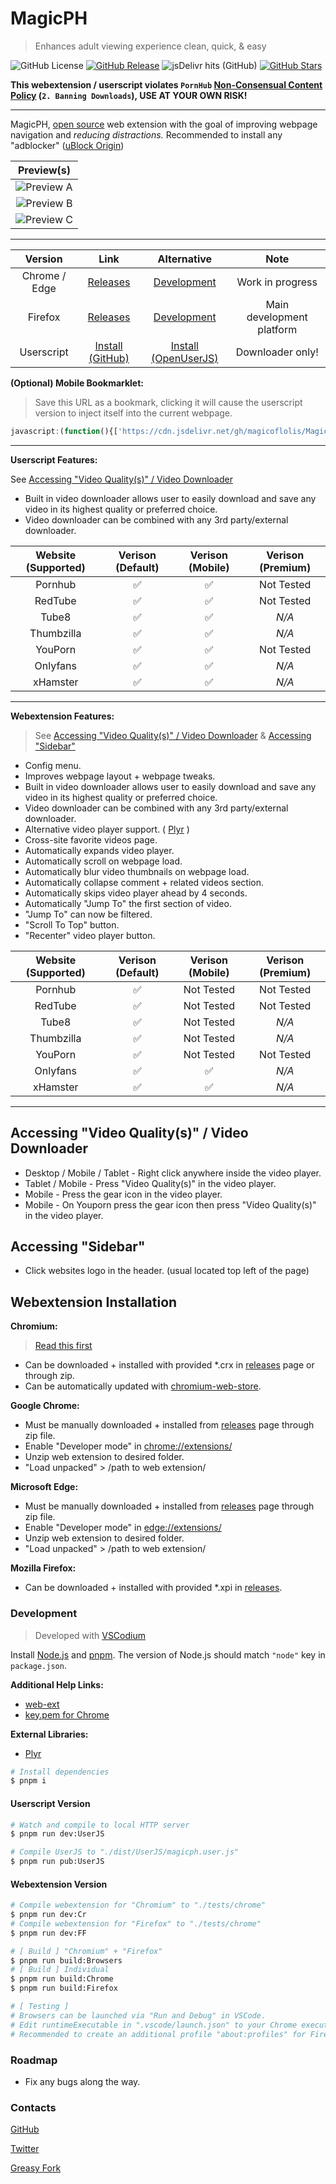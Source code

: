 # MagicPH

> Enhances adult viewing experience clean, quick, & easy

![GitHub License](https://img.shields.io/github/license/magicoflolis/Magic-PH)
[![GitHub Release](https://img.shields.io/github/release/magicoflolis/Magic-PH)](https://github.com/magicoflolis/Magic-PH/releases/latest)
![jsDelivr hits (GitHub)](https://img.shields.io/jsdelivr/gh/hm/magicoflolis/Magic-PH)
[![GitHub Stars](https://img.shields.io/github/stars/magicoflolis/Magic-PH)](https://github.com/magicoflolis/Magic-PH/stargazers)

**This webextension / userscript violates `PornHub` [Non-Consensual Content Policy](https://help.pornhub.com/hc/en-us/categories/4419836212499) (`2. Banning Downloads`), USE AT YOUR OWN RISK!**

***

MagicPH, [open source](https://github.com/magicoflolis/Magic-PH/blob/master/LICENSE) web extension with the goal of improving webpage navigation and *reducing distractions.* Recommended to install any "adblocker" ([uBlock Origin](https://github.com/gorhill/uBlock#readme))

| Preview(s) |
|:----------:|
|![Preview A](https://raw.githubusercontent.com/magicoflolis/Magic-PH/master/assets/userjs.PNG)|
|![Preview B](https://raw.githubusercontent.com/magicoflolis/Magic-PH/master/assets/userjs1.PNG)|
|![Preview C](https://raw.githubusercontent.com/magicoflolis/Magic-PH/master/assets/userjs2.PNG)|

***

| Version | Link | Alternative | Note |
|:----------:|:----------:|:----------:|:----------:|
| Chrome / Edge | [Releases](https://github.com/magicoflolis/Magic-PH/releases) | [Development](#development) | Work in progress |
| Firefox | [Releases](https://github.com/magicoflolis/Magic-PH/releases) | [Development](#development) | Main development platform |
| Userscript | [Install (GitHub)](https://raw.githubusercontent.com/magicoflolis/Magic-PH/master/dist/UserJS/magicph.user.js) | [Install (OpenUserJS)](https://openuserjs.org/scripts/Magic/MagicPH) | Downloader only! |

**(Optional) Mobile Bookmarklet:**

> Save this URL as a bookmark, clicking it will cause the userscript version to inject itself into the current webpage.

``` js
javascript:(function(){['https://cdn.jsdelivr.net/gh/magicoflolis/Magic-PH@master/dist/UserJS/magicph.user.js'].map(s=>document.body.appendChild(document.createElement('script')).src=s)})();
```

***

**Userscript Features:**

See [Accessing "Video Quality(s)" / Video Downloader](#accessing-video-qualitys--video-downloader)

* Built in video downloader allows user to easily download and save any video in its highest quality or preferred choice.
* Video downloader can be combined with any 3rd party/external downloader.

| Website (Supported) | Verison (Default) | Verison (Mobile) | Verison (Premium) |
|:---------:|:-----------:|:-----------:|:---------:|
| Pornhub | ✅ | ✅ | Not Tested |
| RedTube | ✅ | ✅ | Not Tested |
| Tube8 | ✅ | ✅ | *N/A* |
| Thumbzilla | ✅ | ✅ | *N/A* |
| YouPorn | ✅ | ✅ | Not Tested |
| Onlyfans | ✅ | ✅ | *N/A* |
| xHamster | ✅ | ✅ | *N/A* |

***

**Webextension Features:**

> See [Accessing "Video Quality(s)" / Video Downloader](#accessing-video-qualitys--video-downloader) & [Accessing "Sidebar"](#accessing-sidebar)

* Config menu.
* Improves webpage layout + webpage tweaks.
* Built in video downloader allows user to easily download and save any video in its highest quality or preferred choice.
* Video downloader can be combined with any 3rd party/external downloader.
* Alternative video player support. ( [Plyr](https://github.com/sampotts/plyr) )
* Cross-site favorite videos page.
* Automatically expands video player.
* Automatically scroll on webpage load.
* Automatically blur video thumbnails on webpage load.
* Automatically collapse comment + related videos section.
* Automatically skips video player ahead by 4 seconds.
* Automatically "Jump To" the first section of video.
* "Jump To" can now be filtered.
* "Scroll To Top" button.
* "Recenter" video player button.

| Website (Supported) | Verison (Default) | Verison (Mobile) | Verison (Premium) |
|:---------:|:-----------:|:-----------:|:---------:|
| Pornhub | ✅ | Not Tested | Not Tested |
| RedTube | ✅ | Not Tested | Not Tested |
| Tube8 | ✅ | Not Tested | *N/A* |
| Thumbzilla | ✅ | Not Tested | *N/A* |
| YouPorn | ✅ | Not Tested | Not Tested |
| Onlyfans | ✅ | ✅ | *N/A* |
| xHamster | ✅ | ✅ | *N/A* |

***

## Accessing "Video Quality(s)" / Video Downloader

* Desktop / Mobile / Tablet - Right click anywhere inside the video player.
* Tablet / Mobile - Press "Video Quality(s)" in the video player.
* Mobile - Press the gear icon in the video player.
* Mobile - On Youporn press the gear icon then press "Video Quality(s)" in the video player.

## Accessing "Sidebar"

* Click websites logo in the header. (usual located top left of the page)

## Webextension Installation

**Chromium:**

> [Read this first](https://github.com/NeverDecaf/chromium-web-store#read-this-first=)

* Can be downloaded + installed with provided *.crx in [releases](https://github.com/magicoflolis/Magic-PH/releases) page or through zip.
* Can be automatically updated with [chromium-web-store](https://github.com/NeverDecaf/chromium-web-store).

**Google Chrome:**

* Must be manually downloaded + installed from [releases](https://github.com/magicoflolis/Magic-PH/releases) page through zip file.
* Enable "Developer mode" in [chrome://extensions/](chrome://extensions/)
* Unzip web extension to desired folder.
* "Load unpacked" > /path to web extension/

**Microsoft Edge:**

* Must be manually downloaded + installed from [releases](https://github.com/magicoflolis/Magic-PH/releases) page through zip file.
* Enable "Developer mode" in [edge://extensions/](edge://extensions/)
* Unzip web extension to desired folder.
* "Load unpacked" > /path to web extension/

**Mozilla Firefox:**

* Can be downloaded + installed with provided *.xpi in [releases](https://github.com/magicoflolis/Magic-PH/releases).

### Development

> Developed with [VSCodium](https://vscodium.com)

Install [Node.js](https://nodejs.org/) and [pnpm](https://pnpm.io/).
The version of Node.js should match `"node"` key in `package.json`.

**Additional Help Links:**

* [web-ext](https://extensionworkshop.com/documentation/develop/getting-started-with-web-ext/)
* [key.pem for Chrome](https://stackoverflow.com/a/46739698/9872174)

**External Libraries:**

* [Plyr](https://github.com/sampotts/plyr)

``` sh
# Install dependencies
$ pnpm i
```

#### Userscript Version

``` sh
# Watch and compile to local HTTP server
$ pnpm run dev:UserJS

# Compile UserJS to "./dist/UserJS/magicph.user.js"
$ pnpm run pub:UserJS
```

#### Webextension Version

``` sh
# Compile webextension for "Chromium" to "./tests/chrome"
$ pnpm run dev:Cr
# Compile webextension for "Firefox" to "./tests/chrome"
$ pnpm run dev:FF

# [ Build ] "Chromium" + "Firefox"
$ pnpm run build:Browsers
# [ Build ] Individual
$ pnpm run build:Chrome
$ pnpm run build:Firefox

# [ Testing ]
# Browsers can be launched via "Run and Debug" in VSCode.
# Edit runtimeExecutable in ".vscode/launch.json" to your Chrome executable.
# Recommended to create an additional profile "about:profiles" for Firefox.
```

### Roadmap

* Fix any bugs along the way.

### Contacts

[GitHub](https://github.com/magicoflolis)

[Twitter](https://twitter.com/for_lollipops)

[Greasy Fork](https://greasyfork.org/users/166061)
